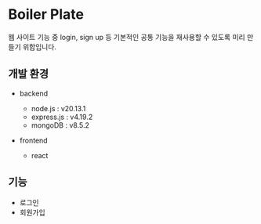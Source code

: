 # Boiler Plate
웹 사이트 기능 중 login, sign up 등 기본적인 공통 기능을 재사용할 수 있도록 미리 만들기 위함입니다.

## 개발 환경
- backend 
  - node.js : v20.13.1
  - express.js : v4.19.2
  - mongoDB : v8.5.2

- frontend
  - react

## 기능
- 로그인
- 회원가입
